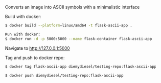 Converts an image into ASCII symbols with a minimalistic interface

Build with docker:
```bash
$ docker build --platform=linux/amd64 -t flask-ascii-app .
```

```bash
Run with docker:
$ docker run -d -p 5000:5000 --name flask-container flask-ascii-app
```
Navigate to http://127.0.0.1:5000

Tag and push to docker repo:
```bash
$ docker tag flask-ascii-app diemydiesel/testing-repo:flask-ascii-app
```

```bash
$ docker push diemydiesel/testing-repo:flask-ascii-app         
```